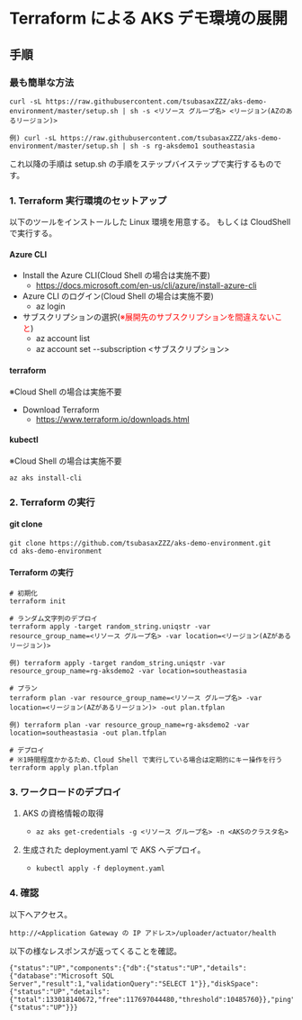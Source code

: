 # Terraform による AKS デモ環境の展開

## 手順

### 最も簡単な方法

```
curl -sL https://raw.githubusercontent.com/tsubasaxZZZ/aks-demo-environment/master/setup.sh | sh -s <リソース グループ名> <リージョン(AZのあるリージョン)>

例) curl -sL https://raw.githubusercontent.com/tsubasaxZZZ/aks-demo-environment/master/setup.sh | sh -s rg-aksdemo1 southeastasia
```

これ以降の手順は setup.sh の手順をステップバイステップで実行するものです。

### 1. Terraform 実行環境のセットアップ

以下のツールをインストールした Linux 環境を用意する。
もしくは CloudShell で実行する。

#### Azure CLI


- Install the Azure CLI(Cloud Shell の場合は実施不要)
    - https://docs.microsoft.com/en-us/cli/azure/install-azure-cli
- Azure CLI のログイン(Cloud Shell の場合は実施不要)
    - az login
- サブスクリプションの選択(<font color="red">※展開先のサブスクリプションを間違えないこと</font>)
    - az account list
    - az account set --subscription <サブスクリプション>

#### terraform

※Cloud Shell の場合は実施不要

- Download Terraform
    - https://www.terraform.io/downloads.html

#### kubectl

※Cloud Shell の場合は実施不要

```
az aks install-cli
```

### 2. Terraform の実行

#### git clone

```
git clone https://github.com/tsubasaxZZZ/aks-demo-environment.git
cd aks-demo-environment
```

#### Terraform の実行

```
# 初期化
terraform init

# ランダム文字列のデプロイ
terraform apply -target random_string.uniqstr -var resource_group_name=<リソース グループ名> -var location=<リージョン(AZがあるリージョン)>

例) terraform apply -target random_string.uniqstr -var resource_group_name=rg-aksdemo2 -var location=southeastasia

# プラン
terraform plan -var resource_group_name=<リソース グループ名> -var location=<リージョン(AZがあるリージョン)> -out plan.tfplan

例) terraform plan -var resource_group_name=rg-aksdemo2 -var location=southeastasia -out plan.tfplan

# デプロイ
# ※1時間程度かかるため、Cloud Shell で実行している場合は定期的にキー操作を行う
terraform apply plan.tfplan
```

### 3. ワークロードのデプロイ

1. AKS の資格情報の取得
   - `az aks get-credentials -g <リソース グループ名> -n <AKSのクラスタ名>`

2. 生成された deployment.yaml で AKS へデプロイ。
   - `kubectl apply -f deployment.yaml`

### 4. 確認

以下へアクセス。

`http://<Application Gateway の IP アドレス>/uploader/actuator/health`

以下の様なレスポンスが返ってくることを確認。

```
{"status":"UP","components":{"db":{"status":"UP","details":{"database":"Microsoft SQL Server","result":1,"validationQuery":"SELECT 1"}},"diskSpace":{"status":"UP","details":{"total":133018140672,"free":117697044480,"threshold":10485760}},"ping":{"status":"UP"}}}
```